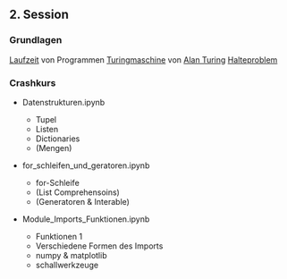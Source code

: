 ## 2. Session

### Grundlagen

[Laufzeit](https://de.wikipedia.org/wiki/Laufzeit_(Informatik)) von Programmen
[Turingmaschine](https://de.wikipedia.org/wiki/Turingmaschine) von [Alan Turing](https://de.wikipedia.org/wiki/Alan_Turing)
[Halteproblem](https://de.wikipedia.org/wiki/Halteproblem)

### Crashkurs

* Datenstrukturen.ipynb

  * Tupel
  * Listen
  * Dictionaries
  * (Mengen)
  
* for_schleifen_und_geratoren.ipynb

  * for-Schleife
  * (List Comprehensoins)
  * (Generatoren & Interable)
  
* Module_Imports_Funktionen.ipynb

  * Funktionen 1
  * Verschiedene Formen des Imports
  * numpy & matplotlib
  * schallwerkzeuge
